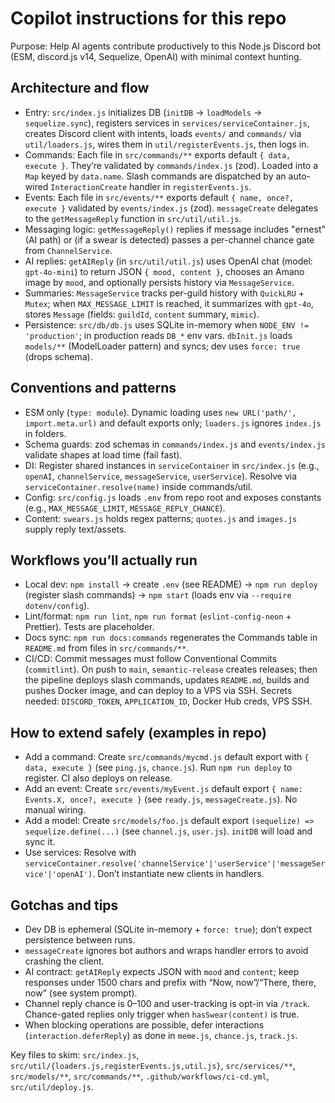 # Copilot instructions for this repo

Purpose: Help AI agents contribute productively to this Node.js Discord bot (ESM, discord.js v14, Sequelize, OpenAI) with minimal context hunting.

## Architecture and flow
- Entry: `src/index.js` initializes DB (`initDB` → `loadModels` → `sequelize.sync`), registers services in `services/serviceContainer.js`, creates Discord client with intents, loads `events/` and `commands/` via `util/loaders.js`, wires them in `util/registerEvents.js`, then logs in.
- Commands: Each file in `src/commands/**` exports default `{ data, execute }`. They’re validated by `commands/index.js` (zod). Loaded into a `Map` keyed by `data.name`. Slash commands are dispatched by an auto-wired `InteractionCreate` handler in `registerEvents.js`.
- Events: Each file in `src/events/**` exports default `{ name, once?, execute }` validated by `events/index.js` (zod). `messageCreate` delegates to the `getMessageReply` function in `src/util/util.js`.
- Messaging logic: `getMessageReply()` replies if message includes "ernest" (AI path) or (if a swear is detected) passes a per-channel chance gate from `ChannelService`.
- AI replies: `getAIReply` (in `src/util/util.js`) uses OpenAI chat (model: `gpt-4o-mini`) to return JSON `{ mood, content }`, chooses an Amano image by `mood`, and optionally persists history via `MessageService`.
- Summaries: `MessageService` tracks per-guild history with `QuickLRU` + `Mutex`; when `MAX_MESSAGE_LIMIT` is reached, it summarizes with `gpt-4o`, stores `Message` (fields: `guildId`, `content` summary, `mimic`).
- Persistence: `src/db/db.js` uses SQLite in-memory when `NODE_ENV != 'production'`; in production reads `DB_*` env vars. `dbInit.js` loads `models/**` (ModelLoader pattern) and syncs; dev uses `force: true` (drops schema).

## Conventions and patterns
- ESM only (`type: module`). Dynamic loading uses `new URL('path/', import.meta.url)` and default exports only; `loaders.js` ignores `index.js` in folders.
- Schema guards: zod schemas in `commands/index.js` and `events/index.js` validate shapes at load time (fail fast).
- DI: Register shared instances in `serviceContainer` in `src/index.js` (e.g., `openAI`, `channelService`, `messageService`, `userService`). Resolve via `serviceContainer.resolve(name)` inside commands/util.
- Config: `src/config.js` loads `.env` from repo root and exposes constants (e.g., `MAX_MESSAGE_LIMIT`, `MESSAGE_REPLY_CHANCE`).
- Content: `swears.js` holds regex patterns; `quotes.js` and `images.js` supply reply text/assets.

## Workflows you’ll actually run
- Local dev: `npm install` → create `.env` (see README) → `npm run deploy` (register slash commands) → `npm start` (loads env via `--require dotenv/config`).
- Lint/format: `npm run lint`, `npm run format` (`eslint-config-neon` + Prettier). Tests are placeholder.
- Docs sync: `npm run docs:commands` regenerates the Commands table in `README.md` from files in `src/commands/**`.
- CI/CD: Commit messages must follow Conventional Commits (`commitlint`). On push to `main`, `semantic-release` creates releases; then the pipeline deploys slash commands, updates `README.md`, builds and pushes Docker image, and can deploy to a VPS via SSH. Secrets needed: `DISCORD_TOKEN`, `APPLICATION_ID`, Docker Hub creds, VPS SSH.

## How to extend safely (examples in repo)
- Add a command: Create `src/commands/mycmd.js` default export with `{ data, execute }` (see `ping.js`, `chance.js`). Run `npm run deploy` to register. CI also deploys on release.
- Add an event: Create `src/events/myEvent.js` default export `{ name: Events.X, once?, execute }` (see `ready.js`, `messageCreate.js`). No manual wiring.
- Add a model: Create `src/models/foo.js` default export `(sequelize) => sequelize.define(...)` (see `channel.js`, `user.js`). `initDB` will load and sync it.
- Use services: Resolve with `serviceContainer.resolve('channelService'|'userService'|'messageService'|'openAI')`. Don’t instantiate new clients in handlers.

## Gotchas and tips
- Dev DB is ephemeral (SQLite in-memory + `force: true`); don’t expect persistence between runs.
- `messageCreate` ignores bot authors and wraps handler errors to avoid crashing the client.
- AI contract: `getAIReply` expects JSON with `mood` and `content`; keep responses under 1500 chars and prefix with “Now, now”/“There, there, now” (see system prompt).
- Channel reply chance is 0–100 and user-tracking is opt-in via `/track`. Chance-gated replies only trigger when `hasSwear(content)` is true.
- When blocking operations are possible, defer interactions (`interaction.deferReply`) as done in `meme.js`, `chance.js`, `track.js`.

Key files to skim: `src/index.js`, `src/util/{loaders.js,registerEvents.js,util.js}`, `src/services/**`, `src/models/**`, `src/commands/**`, `.github/workflows/ci-cd.yml`, `src/util/deploy.js`.
